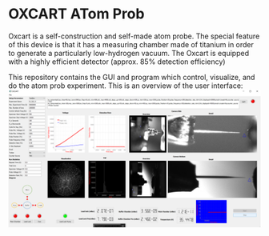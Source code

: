 # OXCART ATom Prob 
Oxcart is a self-construction and self-made atom probe. 
The special feature of this device is that it has a measuring chamber made of titanium in order to generate a particularly low-hydrogen vacuum.
The Oxcart is equipped with a highly efficient detector (approx. 85% detection efficiency)

This repository contains the GUI and program which control, visualize, and do the atom prob experiment.
This is an overview of the user interface:
![plot](./png/screenshot.png)
